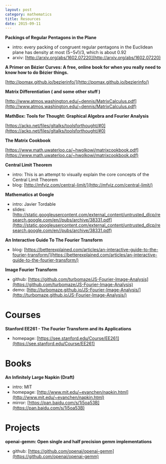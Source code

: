 ```yaml
---
layout: post
category: mathematics
title: Resources
date: 2015-09-11
---
```


**Packings of Regular Pentagons in the Plane**

- intro: every packing of congruent regular pentagons in the Euclidean plane has density at most (5−5√)/3, which is about 0.92
- arxiv: [http://arxiv.org/abs/1602.07220](http://arxiv.org/abs/1602.07220)

**A Primer on Bézier Curves: A free, online book for when you really need to know how to do Bézier things.**

[http://pomax.github.io/bezierinfo/](http://pomax.github.io/bezierinfo/)

**Matrix Differentiation ( and some other stuff )**

[http://www.atmos.washington.edu/~dennis/MatrixCalculus.pdf](http://www.atmos.washington.edu/~dennis/MatrixCalculus.pdf)

**MathBox: Tools for Thought: Graphical Algebra and Fourier Analysis**

[https://acko.net/files/gltalks/toolsforthought/#0](https://acko.net/files/gltalks/toolsforthought/#0)

**The Matrix Cookbook**

[https://www.math.uwaterloo.ca/~hwolkowi/matrixcookbook.pdf](https://www.math.uwaterloo.ca/~hwolkowi/matrixcookbook.pdf)

**Central Limit Theorem**

- intro: This is an attempt to visually explain the core concepts of the Central Limit Theorem
- blog: [http://mfviz.com/central-limit/](http://mfviz.com/central-limit/)

**Mathematics at Google**

- intro: Javier Tordable
- slides: [http://static.googleusercontent.com/external_content/untrusted_dlcp/research.google.com/en//pubs/archive/38331.pdf](http://static.googleusercontent.com/external_content/untrusted_dlcp/research.google.com/en//pubs/archive/38331.pdf)

**An Interactive Guide To The Fourier Transform**

- blog: [https://betterexplained.com/articles/an-interactive-guide-to-the-fourier-transform/](https://betterexplained.com/articles/an-interactive-guide-to-the-fourier-transform/)

**Image Fourier Transform**

- github: [https://github.com/turbomaze/JS-Fourier-Image-Analysis](https://github.com/turbomaze/JS-Fourier-Image-Analysis)
- demo: [http://turbomaze.github.io/JS-Fourier-Image-Analysis/](http://turbomaze.github.io/JS-Fourier-Image-Analysis/)

# Courses

**Stanford EE261 - The Fourier Transform and its Applications**

- homepage: [https://see.stanford.edu/Course/EE261](https://see.stanford.edu/Course/EE261)

# Books

**An Infinitely Large Napkin (Draft)**

- intro: MIT
- homepage: [http://www.mit.edu/~evanchen/napkin.html](http://www.mit.edu/~evanchen/napkin.html)
- mirror: [https://pan.baidu.com/s/1i5oa53B](https://pan.baidu.com/s/1i5oa53B)

# Projects

**openai-gemm: Open single and half precision gemm implementations**

- github: [https://github.com/openai/openai-gemm](https://github.com/openai/openai-gemm)
